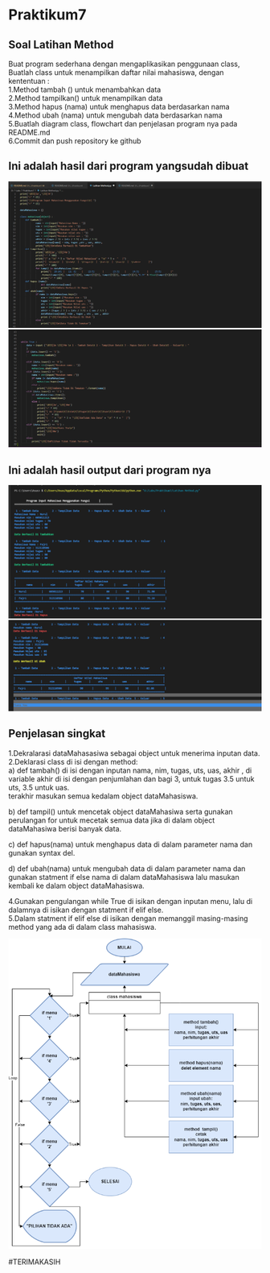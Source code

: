 # Praktikum7
## Soal Latihan Method
Buat program sederhana dengan mengaplikasikan penggunaan class, <br />
Buatlah class untuk menampilkan daftar nilai mahasiswa, dengan kententuan : <br />
1.Method tambah () untuk menambahkan data <br />
2.Method tampilkan() untuk menampilkan data <br />
3.Method hapus (nama) untuk menghapus data berdasarkan nama <br />
4.Method ubah (nama) untuk mengubah data berdasarkan nama <br />
5.Buatlah diagram class, flowchart dan penjelasan program nya pada README.md <br />
6.Commit dan push repository ke github <br />

## Ini adalah hasil dari program yangsudah dibuat
![gambar1](Screenshot/ss1.png)
![gambar2](Screenshot/ss2.png)

## Ini adalah hasil output dari program nya
![gambar3](Screenshot/ss3.png)
![gambar4](Screenshot/ss4.png)

## Penjelasan singkat
1.Dekralarasi dataMahasasiwa sebagai object untuk menerima inputan data. <br />
2.Deklarasi class di isi dengan method: <br />
a) def tambah() di isi dengan inputan nama, nim, tugas, uts, uas, akhir , di variable akhir di isi dengan penjumlahan dan bagi 3, untuk tugas 3.5 untuk uts, 3.5 untuk uas. <br />
terakhir masukan semua kedalam object dataMahasiswa. <br />

b) def tampil() untuk mencetak object dataMahasiwa serta gunakan perulangan for untuk mecetak semua data jika di dalam object dataMahasiwa berisi banyak data. <br />

c) def hapus(nama) untuk menghapus data di dalam parameter nama dan gunakan syntax del. <br />

d) def ubah(nama) untuk mengubah data di dalam parameter nama dan gunakan statment if else nama di dalam dataMahasiswa lalu masukan kembali ke dalam object dataMahasiswa. <br />

4.Gunakan pengulangan while True di isikan dengan inputan menu, lalu di dalamnya di isikan dengan statment if elif else. <br />
5.Dalam statment if elif else di isikan dengan memanggil masing-masing method yang ada di dalam class mahasiswa. <br />

![gambar5](Screenshot/ss5.png)

#TERIMAKASIH